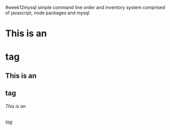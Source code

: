 #week12mysql
simple command line order and inventory system comprised of javascript, node packages and mysql
##

# This is an <h1> tag
## This is an <h2> tag
###### This is an <h6> tag
